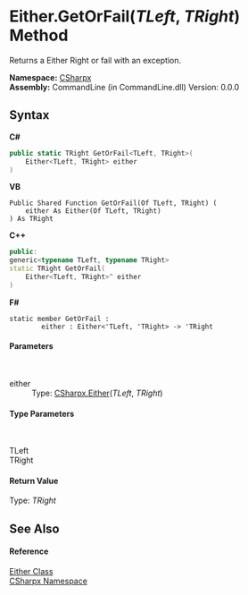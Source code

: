 # Either.GetOrFail(*TLeft*, *TRight*) Method 
 

Returns a Either Right or fail with an exception.

**Namespace:**&nbsp;<a href="N_CSharpx">CSharpx</a><br />**Assembly:**&nbsp;CommandLine (in CommandLine.dll) Version: 0.0.0

## Syntax

**C#**<br />
``` C#
public static TRight GetOrFail<TLeft, TRight>(
	Either<TLeft, TRight> either
)

```

**VB**<br />
``` VB
Public Shared Function GetOrFail(Of TLeft, TRight) ( 
	either As Either(Of TLeft, TRight)
) As TRight
```

**C++**<br />
``` C++
public:
generic<typename TLeft, typename TRight>
static TRight GetOrFail(
	Either<TLeft, TRight>^ either
)
```

**F#**<br />
``` F#
static member GetOrFail : 
        either : Either<'TLeft, 'TRight> -> 'TRight 

```


#### Parameters
&nbsp;<dl><dt>either</dt><dd>Type: <a href="T_CSharpx_Either_2">CSharpx.Either</a>(*TLeft*, *TRight*)<br /></dd></dl>

#### Type Parameters
&nbsp;<dl><dt>TLeft</dt><dd /><dt>TRight</dt><dd /></dl>

#### Return Value
Type: *TRight*

## See Also


#### Reference
<a href="T_CSharpx_Either">Either Class</a><br /><a href="N_CSharpx">CSharpx Namespace</a><br />
